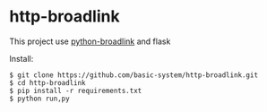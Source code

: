 # http-broadlink

This project use [python-broadlink](https://github.com/mjg59/python-broadlink) and flask

Install:
```
$ git clone https://github.com/basic-system/http-broadlink.git
$ cd http-broadlink
$ pip install -r requirements.txt
$ python run,py
```
